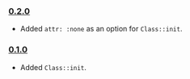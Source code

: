 
### [0.2.0](https://github.com/SilverPhoenix99/trinkets/tree/v0.2.0)
* Added `attr: :none` as an option for `Class::init`.

### [0.1.0](https://github.com/SilverPhoenix99/trinkets/tree/v0.1.0)
* Added `Class::init`.
